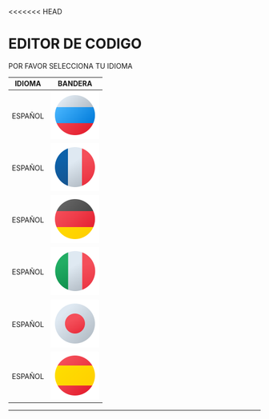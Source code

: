 <<<<<<< HEAD
# EDITOR DE CODIGO

POR FAVOR SELECCIONA TU IDIOMA

<table>
  <thead>
    <tr>
      <th>IDIOMA</th>
      <th>BANDERA</th>
    </tr>
  </thead>
  <tbody>
    <tr>
      <td>ESPAÑOL</td>
      <td><img src="./dist/img/federation-96.png" alt="Federación"></td>
    </tr>
    <tr>
      <td>ESPAÑOL</td>
      <td><img src="./dist/img/france-96.png" alt="Francia"></td>
    </tr>
    <tr>
      <td>ESPAÑOL</td>
      <td><img src="./dist/img/germany-96.png" alt="Alemania"></td>
    </tr>
    <tr>
      <td>ESPAÑOL</td>
      <td><img src="./dist/img/italy-96.png" alt="Italia"></td>
    </tr>
    <tr>
      <td>ESPAÑOL</td>
      <td><img src="./dist/img/japan-96.png" alt="Japón"></td>
    </tr>
    <tr>
      <td>ESPAÑOL</td>
      <td><img src="./dist/img/spain-96.png" alt="España"></td>
    </tr>
  </tbody>
</table>

---